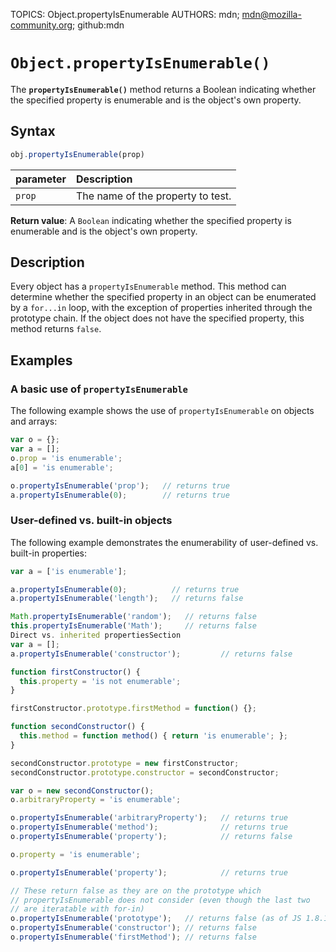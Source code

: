 TOPICS: Object.propertyIsEnumerable
AUTHORS: mdn; mdn@mozilla-community.org; github:mdn

# `Object.propertyIsEnumerable()`

The **`propertyIsEnumerable()`** method returns a Boolean indicating whether the specified property
is enumerable and is the object's own property.

## Syntax

```javascript
obj.propertyIsEnumerable(prop)
```

| parameter | Description |
| :-- | :-- |
| `prop` | The name of the property to test. |

**Return value**: A `Boolean` indicating whether the specified property is enumerable and is
the object's own property.

## Description

Every object has a `propertyIsEnumerable` method. This method can determine whether the specified
property in an object can be enumerated by a `for...in` loop, with the exception of properties
inherited through the prototype chain. If the object does not have the specified property,
this method returns `false`.

## Examples

### A basic use of `propertyIsEnumerable`

The following example shows the use of `propertyIsEnumerable` on objects and arrays:

```javascript
var o = {};
var a = [];
o.prop = 'is enumerable';
a[0] = 'is enumerable';

o.propertyIsEnumerable('prop');   // returns true
a.propertyIsEnumerable(0);        // returns true
```

### User-defined vs. built-in objects

The following example demonstrates the enumerability of user-defined vs. built-in properties:

```javascript
var a = ['is enumerable'];

a.propertyIsEnumerable(0);          // returns true
a.propertyIsEnumerable('length');   // returns false

Math.propertyIsEnumerable('random');   // returns false
this.propertyIsEnumerable('Math');     // returns false
Direct vs. inherited propertiesSection
var a = [];
a.propertyIsEnumerable('constructor');         // returns false

function firstConstructor() {
  this.property = 'is not enumerable';
}

firstConstructor.prototype.firstMethod = function() {};

function secondConstructor() {
  this.method = function method() { return 'is enumerable'; };
}

secondConstructor.prototype = new firstConstructor;
secondConstructor.prototype.constructor = secondConstructor;

var o = new secondConstructor();
o.arbitraryProperty = 'is enumerable';

o.propertyIsEnumerable('arbitraryProperty');   // returns true
o.propertyIsEnumerable('method');              // returns true
o.propertyIsEnumerable('property');            // returns false

o.property = 'is enumerable';

o.propertyIsEnumerable('property');            // returns true

// These return false as they are on the prototype which
// propertyIsEnumerable does not consider (even though the last two
// are iteratable with for-in)
o.propertyIsEnumerable('prototype');   // returns false (as of JS 1.8.1/FF3.6)
o.propertyIsEnumerable('constructor'); // returns false
o.propertyIsEnumerable('firstMethod'); // returns false
```
